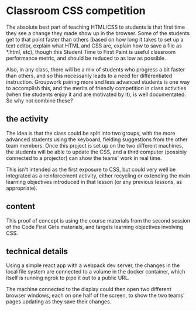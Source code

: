 # Classroom CSS competition

The absolute best part of teaching HTML/CSS to students is that
first time they see a change they made show up in the browser.
Some of the students get to that point faster than others (based
on how long it takes to set up a text editor, explain what HTML
and CSS are, explain how to save a file as \*.html, etc), though
this Student Time to First Paint is useful classroom
performance metric, and should be reduced to as low as possible.

Also, in any class, there will be a mix of students who progress
a bit faster than others, and so this necessarily leads to a 
need for differentiated instruction. Groupwork pairing more and less advanced students is one way to accomplish this, and the merits
of friendly competition in class activities (when the students
enjoy it and are motivated by it), is well documentated. So why
not combine these?

## the activity

The idea is that the class could be split into two groups, with
the more advanced students using the keyboard, fielding suggestions
from the other team members. Once this project is set up on the
two different machines, the students will be able to update the
CSS, and a third computer (possibly connected to a projector) can
show the teams' work in real time.

This isn't intended as the first exposure to CSS, but could very
well be integrated as a reinforcement activity, either recycling
or extending the main learning objectives introduced in that
lesson (or any previous lessons, as appropriate).

## content

This proof of concept is using the course materials from the
second session of the Code First Girls materials, and targets
learning objectives involving CSS.

## technical details

Using a simple react app with a webpack dev server, the changes in the local file system are connected to a volume in the docker container, which itself is running ngrok to pipe it out to a public URL.

The machine connected to the display could then open two different browser windows, each on one half of the screen, to show the two teams' pages updating as they save their changes.

